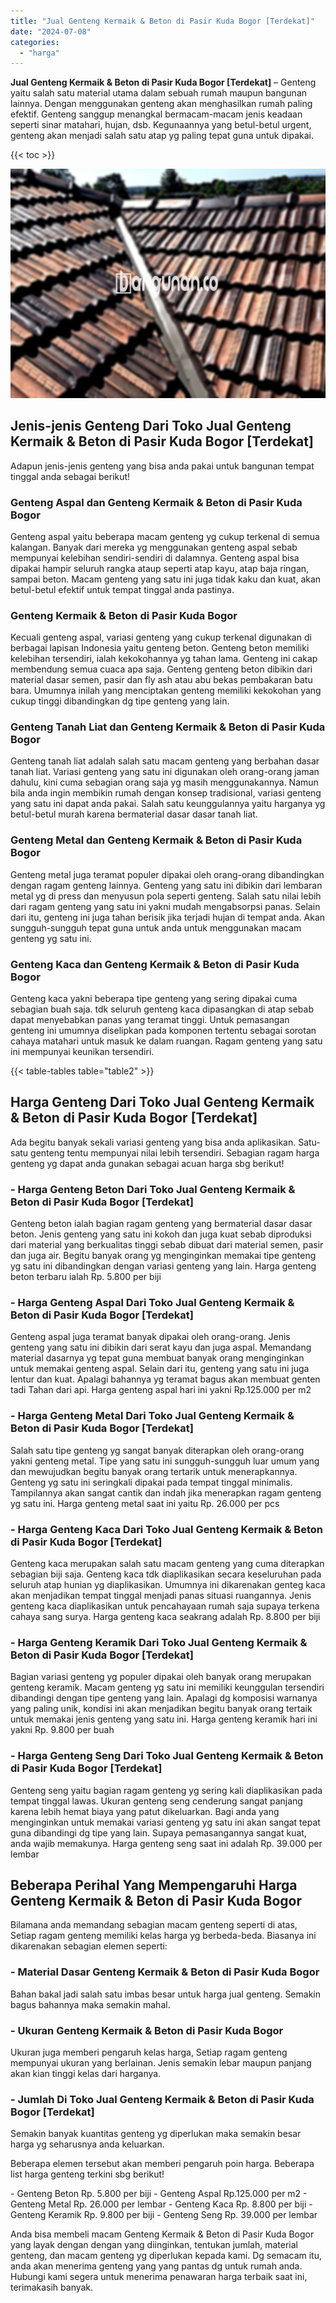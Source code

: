 ```yaml
---
title: "Jual Genteng Kermaik & Beton di Pasir Kuda Bogor [Terdekat]"
date: "2024-07-08"
categories: 
  - "harga"
---
```


**Jual Genteng Kermaik & Beton di Pasir Kuda Bogor \[Terdekat\]** – Genteng yaitu salah satu material utama dalam sebuah rumah maupun bangunan lainnya. Dengan menggunakan genteng akan menghasilkan rumah paling efektif. Genteng sanggup menangkal bermacam-macam jenis keadaan seperti sinar matahari, hujan, dsb. Kegunaannya yang betul-betul urgent, genteng akan menjadi salah satu atap yg paling tepat guna untuk dipakai.

{{< toc >}}

![Jual Genteng Kermaik & Beton di Pasir Kuda Bogor [Terdekat]](/images/genteng-minimalis-murah22.png)

## Jenis-jenis Genteng Dari Toko Jual Genteng Kermaik & Beton di Pasir Kuda Bogor \[Terdekat\]

Adapun jenis-jenis genteng yang bisa anda pakai untuk bangunan tempat tinggal anda sebagai berikut!

### Genteng Aspal dan Genteng Kermaik & Beton di Pasir Kuda Bogor

Genteng aspal yaitu beberapa macam genteng yg cukup terkenal di semua kalangan. Banyak dari mereka yg menggunakan genteng aspal sebab mempunyai kelebihan sendiri-sendiri di dalamnya. Genteng aspal bisa dipakai hampir seluruh rangka ataup seperti atap kayu, atap baja ringan, sampai beton. Macam genteng yang satu ini juga tidak kaku dan kuat, akan betul-betul efektif untuk tempat tinggal anda pastinya.

### Genteng Kermaik & Beton di Pasir Kuda Bogor

Kecuali genteng aspal, variasi genteng yang cukup terkenal digunakan di berbagai lapisan Indonesia yaitu genteng beton. Genteng beton memiliki kelebihan tersendiri, ialah kekokohannya yg tahan lama. Genteng ini cakap membendung semua cuaca apa saja. Genteng genteng beton dibikin dari material dasar semen, pasir dan fly ash atau abu bekas pembakaran batu bara. Umumnya inilah yang menciptakan genteng memiliki kekokohan yang cukup tinggi dibandingkan dg tipe genteng yang lain.

### Genteng Tanah Liat dan Genteng Kermaik & Beton di Pasir Kuda Bogor

Genteng tanah liat adalah salah satu macam genteng yang berbahan dasar tanah liat. Variasi genteng yang satu ini digunakan oleh orang-orang jaman dahulu, kini cuma sebagian orang saja yg masih menggunakannya. Namun bila anda ingin membikin rumah dengan konsep tradisional, variasi genteng yang satu ini dapat anda pakai. Salah satu keunggulannya yaitu harganya yg betul-betul murah karena bermaterial dasar dasar tanah liat.

### Genteng Metal dan Genteng Kermaik & Beton di Pasir Kuda Bogor

Genteng metal juga teramat populer dipakai oleh orang-orang dibandingkan dengan ragam genteng lainnya. Genteng yang satu ini dibikin dari lembaran metal yg di press dan menyusun pola seperti genteng. Salah satu nilai lebih dari ragam genteng yang satu ini yakni mudah mengabsorpsi panas. Selain dari itu, genteng ini juga tahan berisik jika terjadi hujan di tempat anda. Akan sungguh-sungguh tepat guna untuk anda untuk menggunakan macam genteng yg satu ini.

### Genteng Kaca dan Genteng Kermaik & Beton di Pasir Kuda Bogor

Genteng kaca yakni beberapa tipe genteng yang sering dipakai cuma sebagian buah saja. tdk seluruh genteng kaca dipasangkan di atap sebab dapat menyebabkan panas yang teramat tinggi. Untuk pemasangan genteng ini umumnya diselipkan pada komponen tertentu sebagai sorotan cahaya matahari untuk masuk ke dalam ruangan. Ragam genteng yang satu ini mempunyai keunikan tersendiri.

{{< table-tables table="table2" >}}

## Harga Genteng Dari Toko Jual Genteng Kermaik & Beton di Pasir Kuda Bogor \[Terdekat\]

Ada begitu banyak sekali variasi genteng yang bisa anda aplikasikan. Satu-satu genteng tentu mempunyai nilai lebih tersendiri. Sebagian ragam harga genteng yg dapat anda gunakan sebagai acuan harga sbg berikut!

### \- Harga Genteng Beton Dari Toko Jual Genteng Kermaik & Beton di Pasir Kuda Bogor \[Terdekat\]

Genteng beton ialah bagian ragam genteng yang bermaterial dasar dasar beton. Jenis genteng yang satu ini kokoh dan juga kuat sebab diproduksi dari material yang berkualitas tinggi sebab dibuat dari material semen, pasir dan juga air. Begitu banyak orang yg menginginkan memakai tipe genteng yg satu ini dibandingkan dengan variasi genteng yang lain. Harga genteng beton terbaru ialah Rp. 5.800 per biji

### \- Harga Genteng Aspal Dari Toko Jual Genteng Kermaik & Beton di Pasir Kuda Bogor \[Terdekat\]

Genteng aspal juga teramat banyak dipakai oleh orang-orang. Jenis genteng yang satu ini dibikin dari serat kayu dan juga aspal. Memandang material dasarnya yg tepat guna membuat banyak orang menginginkan untuk memakai genteng aspal. Selain dari itu, genteng yang satu ini juga lentur dan kuat. Apalagi bahannya yg teramat bagus akan membuat genten tadi Tahan dari api. Harga genteng aspal hari ini yakni Rp.125.000 per m2

### \- Harga Genteng Metal Dari Toko Jual Genteng Kermaik & Beton di Pasir Kuda Bogor \[Terdekat\]

Salah satu tipe genteng yg sangat banyak diterapkan oleh orang-orang yakni genteng metal. Tipe yang satu ini sungguh-sungguh luar umum yang dan mewujudkan begitu banyak orang tertarik untuk menerapkannya. Genteng yg satu ini seringkali dipakai pada tempat tinggal minimalis. Tampilannya akan sangat cantik dan indah jika menerapkan ragam genteng yg satu ini. Harga genteng metal saat ini yaitu Rp. 26.000 per pcs

### \- Harga Genteng Kaca Dari Toko Jual Genteng Kermaik & Beton di Pasir Kuda Bogor \[Terdekat\]

Genteng kaca merupakan salah satu macam genteng yang cuma diterapkan sebagian biji saja. Genteng kaca tdk diaplikasikan secara keseluruhan pada seluruh atap hunian yg diaplikasikan. Umumnya ini dikarenakan genteg kaca akan menjadikan tempat tinggal menjadi panas situasi ruangannya. Jenis genteng kaca diaplikasikan untuk pencahayaan rumah saja supaya terkena cahaya sang surya. Harga genteng kaca seakrang adalah Rp. 8.800 per biji

### \- Harga Genteng Keramik Dari Toko Jual Genteng Kermaik & Beton di Pasir Kuda Bogor \[Terdekat\]

Bagian variasi genteng yg populer dipakai oleh banyak orang merupakan genteng keramik. Macam genteng yg satu ini memiliki keunggulan tersendiri dibandingi dengan tipe genteng yang lain. Apalagi dg komposisi warnanya yang paling unik, kondisi ini akan menjadikan begitu banyak orang tertaik untuk memakai jenis genteng yang satu ini. Harga genteng keramik hari ini yakni Rp. 9.800 per buah

### \- Harga Genteng Seng Dari Toko Jual Genteng Kermaik & Beton di Pasir Kuda Bogor \[Terdekat\]

Genteng seng yaitu bagian ragam genteng yg sering kali diaplikasikan pada tempat tinggal lawas. Ukuran genteng seng cenderung sangat panjang karena lebih hemat biaya yang patut dikeluarkan. Bagi anda yang menginginkan untuk memakai variasi genteng yg satu ini akan sangat tepat guna dibandingi dg tipe yang lain. Supaya pemasangannya sangat kuat, anda wajib memakunya. Harga genteng seng saat ini adalah Rp. 39.000 per lembar

## Beberapa Perihal Yang Mempengaruhi Harga Genteng Kermaik & Beton di Pasir Kuda Bogor

Bilamana anda memandang sebagian macam genteng seperti di atas, Setiap ragam genteng memiliki kelas harga yg berbeda-beda. Biasanya ini dikarenakan sebagian elemen seperti:

### \- Material Dasar Genteng Kermaik & Beton di Pasir Kuda Bogor

Bahan bakal jadi salah satu imbas besar untuk harga jual genteng. Semakin bagus bahannya maka semakin mahal.

### \- Ukuran Genteng Kermaik & Beton di Pasir Kuda Bogor

Ukuran juga memberi pengaruh kelas harga, Setiap ragam genteng mempunyai ukuran yang berlainan. Jenis semakin lebar maupun panjang akan kian tinggi kelas dari harganya.

### \- Jumlah Di Toko Jual Genteng Kermaik & Beton di Pasir Kuda Bogor \[Terdekat\]

Semakin banyak kuantitas genteng yg diperlukan maka semakin besar harga yg seharusnya anda keluarkan.

Beberapa elemen tersebut akan memberi pengaruh poin harga. Beberapa list harga genteng terkini sbg berikut!

\- Genteng Beton Rp. 5.800 per biji - Genteng Aspal Rp.125.000 per m2 - Genteng Metal Rp. 26.000 per lembar - Genteng Kaca Rp. 8.800 per biji - Genteng Keramik Rp. 9.800 per biji - Genteng Seng Rp. 39.000 per lembar

Anda bisa membeli macam Genteng Kermaik & Beton di Pasir Kuda Bogor yang layak dengan dengan yang diinginkan, tentukan jumlah, material genteng, dan macam genteng yg diperlukan kepada kami. Dg semacam itu, anda akan menerima genteng yang yang pantas dg untuk rumah anda. Hubungi kami segera untuk menerima penawaran harga terbaik saat ini, terimakasih banyak.
